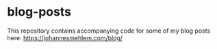 # blog-posts
This repository contains accompanying code for some of my blog posts here: https://johannesmehlem.com/blog/
